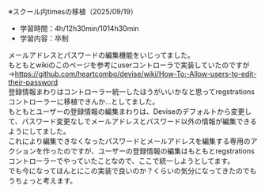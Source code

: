 ※スクール内timesの移植（2025/09/19）

- 学習時間：4h/12h30min/1014h30min
- 学習内容：卒制

メールアドレスとパスワードの編集機能をいじってました。  
もともとwikiのこのページを参考にuserコントローラで実装していたのですが→https://github.com/heartcombo/devise/wiki/How-To:-Allow-users-to-edit-their-password  
登録情報まわりはコントローラー統一したほうがいいかなと思ってregstrationsコントローラーに移植できんか…としてました。  
もともとユーザーの登録情報の編集まわりは、Deviseのデフォルトから変更して、パスワード変更なしでメールアドレスとパスワード以外の情報が編集できるようにしてました。  
これにより編集できなくなったパスワードとメールアドレスを編集する専用のアクションを作ったのですが、ユーザーの登録情報の編集はもともとregstrationsコントローラーでやっていたことなので、ここで統一しようとしてます。  
でも今になってほんとにこの実装で良いのか？くらいの気分になってきたのでもうちょっと考えます。

